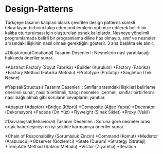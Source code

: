 
# Design-Patterns
Türkçeye tasarım kalıpları olarak çevirilen design patterns sürekli tekrarlayan birbirini takip eden problemlerin optimize edilerek belirli bir kalıba oturturulması için oluşturulan esnek kalıplardır.
Nesneye yönelimli programlamada belirli bir programlama diline has olmayıp, sınıf ve nesneler arasındaki ilişkinin nasıl olması gerektiğini gösterir.
3 ana başlıkta ele alınır.

#Oluşturucu(Creational) Tasarım Desenleri :
Nesnelerin nasl yaratılacağı hakkında öneriler sunar.

*Abstract Factory (Soyut Fabrika)
*Builder (Kurulum)
*Factory (Fabrika)
*Factory Method (Fabrika Metodu)
*Prototype (Prototip)
*Singleton (Tek Nesne)

#Yapısal(Structual) Tasarım Desenleri :
Sınıflar arasındaki ilişkileri belirleme önerileri sunar, nasıl türetilmeli, hangi nesneleri içermeli, sınıflar birbirlerini nasıl bağlı olmalı gibi soruların cevaplarını yanıtlar.

*Adapter (Adaptör)
*Bridge (Köprü)
*Composite (Ağaç Yapısı)
*Decorator (Dekorasyon)
*Facade (Ön Yüz)
*Flyweight (Sinek Siklet)
*Proxy (Vekil)

#Davranışsal(Behavioral) Tasarım Desenleri : 
Soruna göre nesneler arası ortak haberleşmeyi en iyi şekilde kurmamıza öneriler sunar.

*Chain of Responsibility (Sorumluluk Zinciri)
*Command (Komut)
*Mediator (Arabulucu)
*Observer (Gözlemci)
*State (Durum)
*Strategy (Strateji)
*Template Method (Şablon Metodu)
*Visitor (Ziyaretçi)
*Iteration


